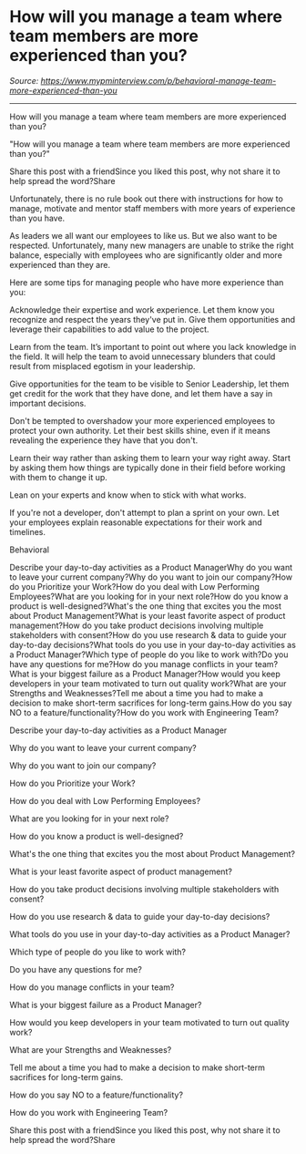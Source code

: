 # How will you manage a team where team members are more experienced than you?

*Source: https://www.mypminterview.com/p/behavioral-manage-team-more-experienced-than-you*

---

How will you manage a team where team members are more experienced than you?

"How will you manage a team where team members are more experienced than you?"

Share this post with a friendSince you liked this post, why not share it to help spread the word?Share





Unfortunately, there is no rule book out there with instructions for how to manage, motivate and mentor staff members with more years of experience than you have.

As leaders we all want our employees to like us. But we also want to be respected. Unfortunately, many new managers are unable to strike the right balance, especially with employees who are significantly older and more experienced than they are.



Here are some tips for managing people who have more experience than you:

Acknowledge their expertise and work experience. Let them know you recognize and respect the years they've put in. Give them opportunities and leverage their capabilities to add value to the project.

Learn from the team. It’s important to point out where you lack knowledge in the field. It will help the team to avoid unnecessary blunders that could result from misplaced egotism in your leadership.

Give opportunities for the team to be visible to Senior Leadership, let them get credit for the work that they have done, and let them have a say in important decisions.

Don't be tempted to overshadow your more experienced employees to protect your own authority. Let their best skills shine, even if it means revealing the experience they have that you don't.

Learn their way rather than asking them to learn your way right away. Start by asking them how things are typically done in their field before working with them to change it up.

Lean on your experts and know when to stick with what works.

If you're not a developer, don't attempt to plan a sprint on your own. Let your employees explain reasonable expectations for their work and timelines.

Behavioral

Describe your day-to-day activities as a Product ManagerWhy do you want to leave your current company?Why do you want to join our company?How do you Prioritize your Work?How do you deal with Low Performing Employees?What are you looking for in your next role?How do you know a product is well-designed?What's the one thing that excites you the most about Product Management?What is your least favorite aspect of product management?How do you take product decisions involving multiple stakeholders with consent?How do you use research & data to guide your day-to-day decisions?What tools do you use in your day-to-day activities as a Product Manager?Which type of people do you like to work with?Do you have any questions for me?How do you manage conflicts in your team?What is your biggest failure as a Product Manager?How would you keep developers in your team motivated to turn out quality work?What are your Strengths and Weaknesses?Tell me about a time you had to make a decision to make short-term sacrifices for long-term gains.How do you say NO to a feature/functionality?How do you work with Engineering Team?

Describe your day-to-day activities as a Product Manager

Why do you want to leave your current company?

Why do you want to join our company?

How do you Prioritize your Work?

How do you deal with Low Performing Employees?

What are you looking for in your next role?

How do you know a product is well-designed?

What's the one thing that excites you the most about Product Management?

What is your least favorite aspect of product management?

How do you take product decisions involving multiple stakeholders with consent?

How do you use research & data to guide your day-to-day decisions?

What tools do you use in your day-to-day activities as a Product Manager?

Which type of people do you like to work with?

Do you have any questions for me?

How do you manage conflicts in your team?

What is your biggest failure as a Product Manager?

How would you keep developers in your team motivated to turn out quality work?

What are your Strengths and Weaknesses?

Tell me about a time you had to make a decision to make short-term sacrifices for long-term gains.

How do you say NO to a feature/functionality?

How do you work with Engineering Team?

Share this post with a friendSince you liked this post, why not share it to help spread the word?Share